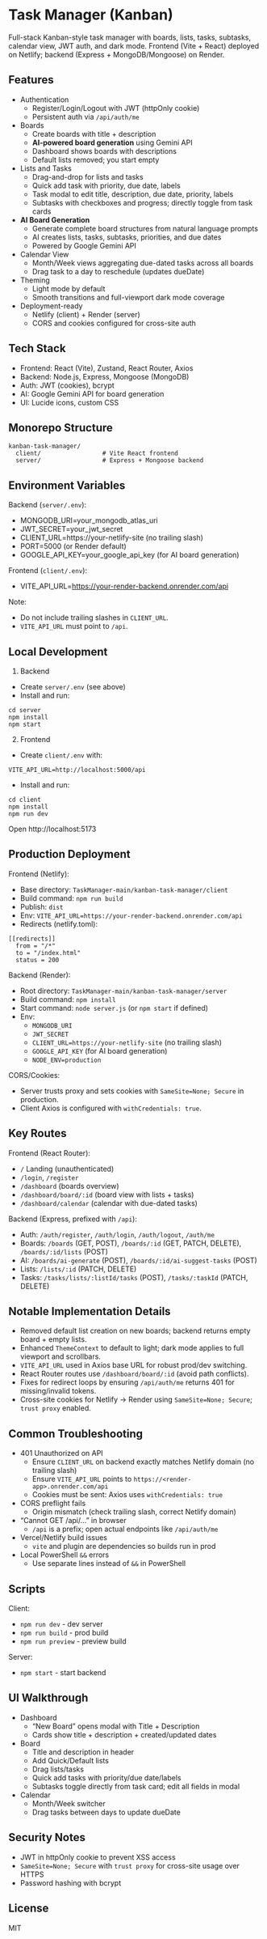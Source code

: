 # Task Manager (Kanban)

Full-stack Kanban-style task manager with boards, lists, tasks, subtasks, calendar view, JWT auth, and dark mode. Frontend (Vite + React) deployed on Netlify; backend (Express + MongoDB/Mongoose) on Render.

## Features

- Authentication
  - Register/Login/Logout with JWT (httpOnly cookie)
  - Persistent auth via `/api/auth/me`
- Boards
  - Create boards with title + description
  - **AI-powered board generation** using Gemini API
  - Dashboard shows boards with descriptions
  - Default lists removed; you start empty
- Lists and Tasks
  - Drag-and-drop for lists and tasks
  - Quick add task with priority, due date, labels
  - Task modal to edit title, description, due date, priority, labels
  - Subtasks with checkboxes and progress; directly toggle from task cards
- **AI Board Generation**
  - Generate complete board structures from natural language prompts
  - AI creates lists, tasks, subtasks, priorities, and due dates
  - Powered by Google Gemini API
- Calendar View
  - Month/Week views aggregating due-dated tasks across all boards
  - Drag task to a day to reschedule (updates dueDate)
- Theming
  - Light mode by default
  - Smooth transitions and full-viewport dark mode coverage
- Deployment-ready
  - Netlify (client) + Render (server)
  - CORS and cookies configured for cross-site auth

## Tech Stack

- Frontend: React (Vite), Zustand, React Router, Axios
- Backend: Node.js, Express, Mongoose (MongoDB)
- Auth: JWT (cookies), bcrypt
- AI: Google Gemini API for board generation
- UI: Lucide icons, custom CSS

## Monorepo Structure

```
kanban-task-manager/
  client/                 # Vite React frontend
  server/                 # Express + Mongoose backend
```

## Environment Variables

Backend (`server/.env`):
- MONGODB_URI=your_mongodb_atlas_uri
- JWT_SECRET=your_jwt_secret
- CLIENT_URL=https://your-netlify-site (no trailing slash)
- PORT=5000 (or Render default)
- GOOGLE_API_KEY=your_google_api_key (for AI board generation)

Frontend (`client/.env`):
- VITE_API_URL=https://your-render-backend.onrender.com/api

Note:
- Do not include trailing slashes in `CLIENT_URL`.
- `VITE_API_URL` must point to `/api`.

## Local Development

1) Backend
- Create `server/.env` (see above)
- Install and run:
```
cd server
npm install
npm start
```

2) Frontend
- Create `client/.env` with:
```
VITE_API_URL=http://localhost:5000/api
```
- Install and run:
```
cd client
npm install
npm run dev
```

Open http://localhost:5173

## Production Deployment

Frontend (Netlify):
- Base directory: `TaskManager-main/kanban-task-manager/client`
- Build command: `npm run build`
- Publish: `dist`
- Env: `VITE_API_URL=https://your-render-backend.onrender.com/api`
- Redirects (netlify.toml):
```
[[redirects]]
  from = "/*"
  to = "/index.html"
  status = 200
```

Backend (Render):
- Root directory: `TaskManager-main/kanban-task-manager/server`
- Build command: `npm install`
- Start command: `node server.js` (or `npm start` if defined)
- Env:
  - `MONGODB_URI`
  - `JWT_SECRET`
  - `CLIENT_URL=https://your-netlify-site` (no trailing slash)
  - `GOOGLE_API_KEY` (for AI board generation)
  - `NODE_ENV=production`

CORS/Cookies:
- Server trusts proxy and sets cookies with `SameSite=None; Secure` in production.
- Client Axios is configured with `withCredentials: true`.

## Key Routes

Frontend (React Router):
- `/` Landing (unauthenticated)
- `/login`, `/register`
- `/dashboard` (boards overview)
- `/dashboard/board/:id` (board view with lists + tasks)
- `/dashboard/calendar` (calendar with due-dated tasks)

Backend (Express, prefixed with `/api`):
- Auth: `/auth/register`, `/auth/login`, `/auth/logout`, `/auth/me`
- Boards: `/boards` (GET, POST), `/boards/:id` (GET, PATCH, DELETE), `/boards/:id/lists` (POST)
- AI: `/boards/ai-generate` (POST), `/boards/:id/ai-suggest-tasks` (POST)
- Lists: `/lists/:id` (PATCH, DELETE)
- Tasks: `/tasks/lists/:listId/tasks` (POST), `/tasks/:taskId` (PATCH, DELETE)

## Notable Implementation Details

- Removed default list creation on new boards; backend returns empty board + empty lists.
- Enhanced `ThemeContext` to default to light; dark mode applies to full viewport and scrollbars.
- `VITE_API_URL` used in Axios base URL for robust prod/dev switching.
- React Router routes use `/dashboard/board/:id` (avoid path conflicts).
- Fixes for redirect loops by ensuring `/api/auth/me` returns 401 for missing/invalid tokens.
- Cross-site cookies for Netlify → Render using `SameSite=None; Secure`; `trust proxy` enabled.

## Common Troubleshooting

- 401 Unauthorized on API
  - Ensure `CLIENT_URL` on backend exactly matches Netlify domain (no trailing slash)
  - Ensure `VITE_API_URL` points to `https://<render-app>.onrender.com/api`
  - Cookies must be sent: Axios uses `withCredentials: true`
- CORS preflight fails
  - Origin mismatch (check trailing slash, correct Netlify domain)
- “Cannot GET /api/…” in browser
  - `/api` is a prefix; open actual endpoints like `/api/auth/me`
- Vercel/Netlify build issues
  - `vite` and plugin are dependencies so builds run in prod
- Local PowerShell `&&` errors
  - Use separate lines instead of `&&` in PowerShell

## Scripts

Client:
- `npm run dev` - dev server
- `npm run build` - prod build
- `npm run preview` - preview build

Server:
- `npm start` - start backend

## UI Walkthrough

- Dashboard
  - “New Board” opens modal with Title + Description
  - Cards show title + description + created/updated dates
- Board
  - Title and description in header
  - Add Quick/Default lists
  - Drag lists/tasks
  - Quick add tasks with priority/due date/labels
  - Subtasks toggle directly from task card; edit all fields in modal
- Calendar
  - Month/Week switcher
  - Drag tasks between days to update dueDate

## Security Notes

- JWT in httpOnly cookie to prevent XSS access
- `SameSite=None; Secure` with `trust proxy` for cross-site usage over HTTPS
- Password hashing with bcrypt

## License

MIT
